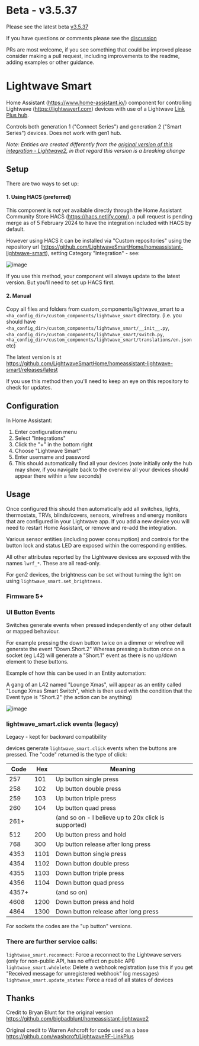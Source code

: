 # Beta - v3.5.37

Please see the latest beta [v3.5.37](https://github.com/LightwaveSmartHome/homeassistant-lightwave-smart/releases/tag/v3.5.37-Beta)

If you have questions or comments please see the [discussion](https://github.com/LightwaveSmartHome/homeassistant-lightwave-smart/discussions/23)

PRs are most welcome, if you see something that could be improved please consider making a pull request, including improvements to the readme, adding examples or other guidance.


# Lightwave Smart

Home Assistant (https://www.home-assistant.io/) component for controlling Lightwave (https://lightwaverf.com) devices with use of a Lightwave [Link Plus hub](https://shop.lightwaverf.com/collections/all/products/link-plus). 

Controls both generation 1 ("Connect Series") and generation 2 ("Smart Series") devices. Does not work with gen1 hub.

*Note: Entities are created differently from the [original version of this integration - Lightwave2](https://github.com/bigbadblunt/homeassistant-lightwave2), in that regard this version is a breaking change* 

## Setup
There are two ways to set up:

#### 1. Using HACS (preferred)

This component is *not yet* available directly through the Home Assistant Community Store HACS (https://hacs.netlify.com/), a pull request is pending merge as of 5 February 2024 to have the integration included with HACS by default.

However using HACS it can be installed via "Custom repositories" using the repository url (https://github.com/LightwaveSmartHome/homeassistant-lightwave-smart), setting Category "Integration" - see:

![image](https://lightwave-public-files.s3.eu-west-1.amazonaws.com/home-assistant/LightwaveSmartHomehomeassistant-lightwave-smart.png)

If you use this method, your component will always update to the latest version. But you'll need to set up HACS first.

#### 2. Manual
Copy all files and folders from custom_components/lightwave_smart to a `<ha_config_dir>/custom_components/lightwave_smart` directory. (i.e. you should have `<ha_config_dir>/custom_components/lightwave_smart/__init__.py`, `<ha_config_dir>/custom_components/lightwave_smart/switch.py`, `<ha_config_dir>/custom_components/lightwave_smart/translations/en.json` etc)

The latest version is at https://github.com/LightwaveSmartHome/homeassistant-lightwave-smart/releases/latest

If you use this method then you'll need to keep an eye on this repository to check for updates.

## Configuration
In Home Assistant:

1. Enter configuration menu
2. Select "Integrations"
3. Click the "+" in the bottom right
4. Choose "Lightwave Smart"
5. Enter username and password
6. This should automatically find all your devices (note initially only the hub may show, if you navigate back to the overview all your devices should appear there within a few seconds)

## Usage
Once configured this should then automatically add all switches, lights, thermostats, TRVs, blinds/covers, sensors, wirefrees and energy monitors that are configured in your Lightwave app. If you add a new device you will need to restart Home Assistant, or remove and re-add the integration.

Various sensor entities (including power consumption) and controls for the button lock and status LED are exposed within the corresponding entities.

All other attributes reported by the Lightwave devices are exposed with the names `lwrf_*`. These are all read-only.

For gen2 devices, the brightness can be set without turning the light on using `lightwave_smart.set_brightness`.

### Firmware 5+ 

### UI Button Events

Switches generate events when pressed independently of any other default or mapped behaviour.

For example pressing the down button twice on a dimmer or wirefree will generate the event "Down.Short.2"
Whereas pressing a button once on a socket (eg L42) will generate a "Short.1" event as there is no up/down element to these buttons.

Example of how this can be used in an Entity automation:

A gang of an L42 named "Lounge Xmas", will appear as an entity called "Lounge Xmas Smart Switch", which is then used with the condition that the Event type is "Short.2" (the action can be anything)

![image](https://lightwave-public-files.s3.eu-west-1.amazonaws.com/home-assistant/LightwaveSmartHomehomeassistant-lightwave-smart-2.png)


### lightwave_smart.click events (legacy)

Legacy - kept for backward compatibility

devices generate `lightwave_smart.click` events when the buttons are pressed. The "code" returned is the type of click:

Code|Hex|Meaning
----|----|----
257|101|Up button single press
258|102|Up button double press
259|103|Up button triple press
260|104|Up button quad press
261+||(and so on - I believe up to 20x click is supported)
512|200|Up button press and hold
768|300|Up button release after long press
4353|1101|Down button single press
4354|1102|Down button double press
4355|1103|Down button triple press
4356|1104|Down button quad press
4357+||(and so on)
4608|1200|Down button press and hold
4864|1300|Down button release after long press

For sockets the codes are the "up button" versions.

### There are further service calls:

`lightwave_smart.reconnect`: Force a reconnect to the Lightwave servers (only for non-public API, has no effect on public API)
`lightwave_smart.whdelete`: Delete a webhook registration (use this if you get "Received message for unregistered webhook" log messages)
`lightwave_smart.update_states`: Force a read of all states of devices

## Thanks
Credit to Bryan Blunt for the original version https://github.com/bigbadblunt/homeassistant-lightwave2

Original credit to Warren Ashcroft for code used as a base https://github.com/washcroft/LightwaveRF-LinkPlus
